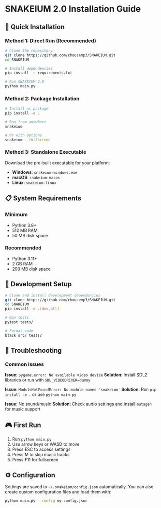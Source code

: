 # SNAKEIUM 2.0 Installation Guide

## 🚀 Quick Installation

### Method 1: Direct Run (Recommended)
```bash
# Clone the repository
git clone https://github.com/chousemp3/SNAKEIUM.git
cd SNAKEIUM

# Install dependencies
pip install -r requirements.txt

# Run SNAKEIUM 2.0
python main.py
```

### Method 2: Package Installation
```bash
# Install as package
pip install -e .

# Run from anywhere
snakeium

# Or with options
snakeium --fullscreen
```

### Method 3: Standalone Executable
Download the pre-built executable for your platform:
- **Windows**: `snakeium-windows.exe`
- **macOS**: `snakeium-macos`
- **Linux**: `snakeium-linux`

## 📋 System Requirements

### Minimum
- Python 3.8+
- 512 MB RAM
- 50 MB disk space

### Recommended
- Python 3.11+
- 2 GB RAM
- 200 MB disk space

## 🔧 Development Setup

```bash
# Clone and install development dependencies
git clone https://github.com/chousemp3/SNAKEIUM.git
cd SNAKEIUM
pip install -e .[dev,all]

# Run tests
pytest tests/

# Format code
black src/ tests/
```

## 🐛 Troubleshooting

### Common Issues

**Issue**: `pygame.error: No available video device`
**Solution**: Install SDL2 libraries or run with `SDL_VIDEODRIVER=dummy`

**Issue**: `ModuleNotFoundError: No module named 'snakeium'`
**Solution**: Run `pip install -e .` or use `python main.py`

**Issue**: No sound/music
**Solution**: Check audio settings and install `mutagen` for music support

## 🎮 First Run

1. Run `python main.py`
2. Use arrow keys or WASD to move
3. Press ESC to access settings
4. Press M to skip music tracks
5. Press F11 for fullscreen

## ⚙️ Configuration

Settings are saved to `~/.snakeium/config.json` automatically.
You can also create custom configuration files and load them with:
```bash
python main.py --config my-config.json
```
